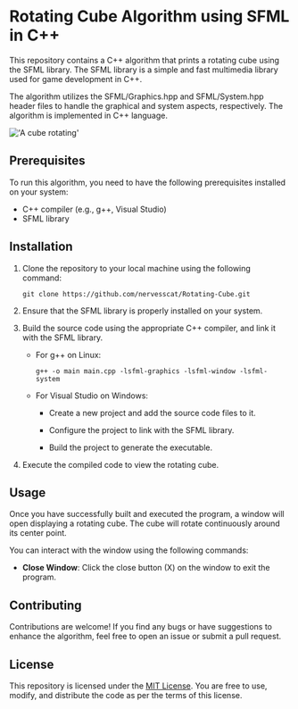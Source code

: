 # Rotating Cube Algorithm using SFML in C++

This repository contains a C++ algorithm that prints a rotating cube using the SFML library. The SFML library is a simple and fast multimedia library used for game development in C++.

The algorithm utilizes the SFML/Graphics.hpp and SFML/System.hpp header files to handle the graphical and system aspects, respectively. The algorithm is implemented in C++ language.

!['A cube rotating'](https://i.ibb.co/vk4LxS8/out-6.gif)

## Prerequisites

To run this algorithm, you need to have the following prerequisites installed on your system:

- C++ compiler (e.g., g++, Visual Studio)
- SFML library

## Installation

1. Clone the repository to your local machine using the following command:

   ```
   git clone https://github.com/nervesscat/Rotating-Cube.git
   ```

2. Ensure that the SFML library is properly installed on your system.

3. Build the source code using the appropriate C++ compiler, and link it with the SFML library.

   - For g++ on Linux:

     ```
     g++ -o main main.cpp -lsfml-graphics -lsfml-window -lsfml-system
     ```

   - For Visual Studio on Windows:

     - Create a new project and add the source code files to it.
     
     - Configure the project to link with the SFML library.
     
     - Build the project to generate the executable.

4. Execute the compiled code to view the rotating cube.

## Usage

Once you have successfully built and executed the program, a window will open displaying a rotating cube. The cube will rotate continuously around its center point.

You can interact with the window using the following commands:

- **Close Window**: Click the close button (X) on the window to exit the program.

## Contributing

Contributions are welcome! If you find any bugs or have suggestions to enhance the algorithm, feel free to open an issue or submit a pull request.

## License

This repository is licensed under the [MIT License](LICENSE). You are free to use, modify, and distribute the code as per the terms of this license.
